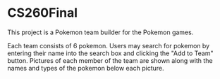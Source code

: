 # CS260Final

This project is a Pokemon team builder for the Pokemon games.

Each team consists of 6 pokemon. Users may search for pokemon by entering their name into the search box and clicking the "Add to Team" button. Pictures of each member of the team are shown along with the names and types of the pokemon below each picture.
